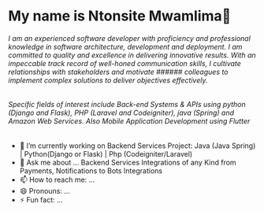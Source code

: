 # My name is Ntonsite Mwamlima👋

###### I am an experienced software developer with proficiency and professional knowledge in software architecture, development and deployment. I am committed to quality and excellence in delivering innovative results. With an impeccable track record of well-honed communication skills, I cultivate relationships with stakeholders and motivate ###### colleagues to implement complex solutions to deliver objectives effectively.

###### Specific fields of interest include Back-end Systems & APIs using python (Django and Flask), PHP (Laravel and Codeigniter), java (Spring) and Amazon Web Services. Also Mobile Application Development using Flutter 

- 🔭 I’m currently working on Backend Services Project: Java (Java Spring) | Python(Django or Flask) | Php (Codeigniter/Laravel)
- 💬 Ask me about ... Backend Services Integrations of any Kind from Payments, Notifications to Bots Integrations
- 📫 How to reach me: ...
- 😄 Pronouns: ...
- ⚡ Fun fact: ...
